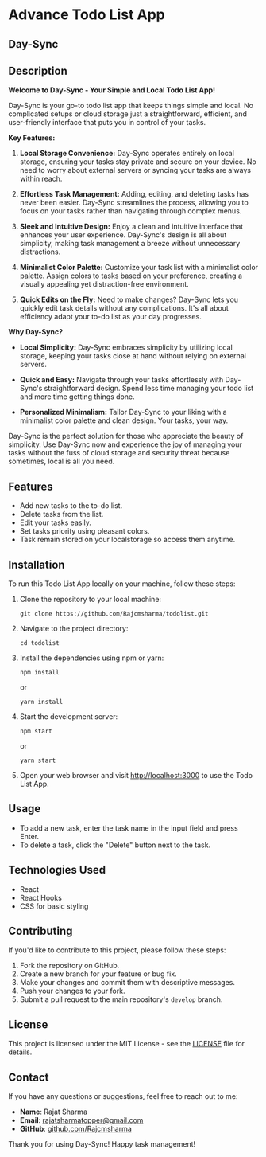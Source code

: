 # Advance Todo List App

## Day-Sync
## Description

**Welcome to Day-Sync - Your Simple and Local Todo List App!**

Day-Sync is your go-to todo list app that keeps things simple and local. No complicated setups or cloud storage just a straightforward, efficient, and user-friendly interface that puts you in control of your tasks.

**Key Features:**

1. **Local Storage Convenience:**
Day-Sync operates entirely on local storage, ensuring your tasks stay private and secure on your device. No need to worry about external servers or syncing your tasks are always within reach.

2. **Effortless Task Management:**
Adding, editing, and deleting tasks has never been easier. Day-Sync streamlines the process, allowing you to focus on your tasks rather than navigating through complex menus.

3. **Sleek and Intuitive Design:**
Enjoy a clean and intuitive interface that enhances your user experience. Day-Sync's design is all about simplicity, making task management a breeze without unnecessary distractions.

4. **Minimalist Color Palette:**
Customize your task list with a minimalist color palette. Assign colors to tasks based on your preference, creating a visually appealing yet distraction-free environment.

5. **Quick Edits on the Fly:**
Need to make changes? Day-Sync lets you quickly edit task details without any complications. It's all about efficiency adapt your to-do list as your day progresses.

**Why Day-Sync?**

- **Local Simplicity:**
Day-Sync embraces simplicity by utilizing local storage, keeping your tasks close at hand without relying on external servers.

- **Quick and Easy:**
Navigate through your tasks effortlessly with Day-Sync's straightforward design. Spend less time managing your todo list and more time getting things done.

- **Personalized Minimalism:**
Tailor Day-Sync to your liking with a minimalist color palette and clean design. Your tasks, your way.

Day-Sync is the perfect solution for those who appreciate the beauty of simplicity. Use Day-Sync now and experience the joy of managing your tasks without the fuss of cloud storage and security threat because sometimes, local is all you need.

## Features

- Add new tasks to the to-do list.
- Delete tasks from the list.
- Edit your tasks easily.
- Set tasks priority using pleasant colors.
- Task remain stored on your localstorage so access them anytime.

## Installation

To run this Todo List App locally on your machine, follow these steps:

1. Clone the repository to your local machine:

   ```
   git clone https://github.com/Rajcmsharma/todolist.git
   ```

2. Navigate to the project directory:

   ```
   cd todolist
   ```

3. Install the dependencies using npm or yarn:

   ```
   npm install
   ```

   or

   ```
   yarn install
   ```

4. Start the development server:

   ```
   npm start
   ```

   or

   ```
   yarn start
   ```

5. Open your web browser and visit [http://localhost:3000](http://localhost:3000) to use the Todo List App.

## Usage

- To add a new task, enter the task name in the input field and press Enter.
- To delete a task, click the "Delete" button next to the task.

## Technologies Used

- React
- React Hooks
- CSS for basic styling

## Contributing

If you'd like to contribute to this project, please follow these steps:

1. Fork the repository on GitHub.
2. Create a new branch for your feature or bug fix.
3. Make your changes and commit them with descriptive messages.
4. Push your changes to your fork.
5. Submit a pull request to the main repository's `develop` branch.

## License

This project is licensed under the MIT License - see the [LICENSE](LICENSE) file for details.

## Contact

If you have any questions or suggestions, feel free to reach out to me:

- **Name**: Rajat Sharma
- **Email**: rajatsharmatopper@gmail.com
- **GitHub**: [github.com/Rajcmsharma](https://github.com/Rajcmsharma)

Thank you for using Day-Sync! Happy task management!
